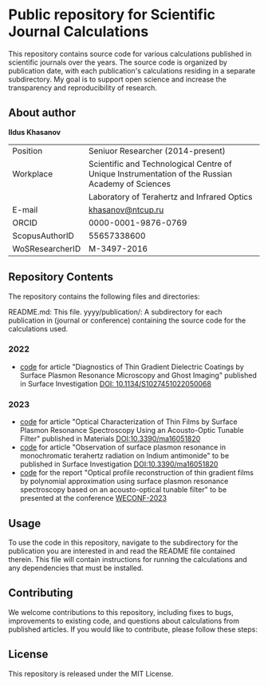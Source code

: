 # Public repository for Scientific Journal Calculations

This repository contains source code for various calculations published in scientific journals over the years. The source code is organized by publication date, with each publication's calculations residing in a separate subdirectory. My goal is to support open science and increase the transparency and reproducibility of research.

## About author
**Ildus Khasanov**

||                                                                                   |
| --------------- | ------------------------------------------------------------------------------------------------ |
| Position        | Seniuor Researcher (2014-present)                                                                |
| Workplace       | Scientific and Technological Centre of Unique Instrumentation of the Russian Academy of Sciences |
|                 | Laboratory of Terahertz and Infrared Optics                                                      |
| E-mail          | khasanov@ntcup.ru                                                                                |
| ORCID           | 0000-0001-9876-0769                                                                              |
| ScopusAuthorID  | 55657338600                                                                                      |
| WoSResearcherID | M-3497-2016                                                                                      |


## Repository Contents
The repository contains the following files and directories:

README.md: This file.
yyyy/publication/: A subdirectory for each publication in (journal or conference) containing the source code for the calculations used.

### 2022
-  [code](2022/Surface%20Investigation/README.md) for article "Diagnostics of Thin Gradient Dielectric Coatings by Surface Plasmon Resonance Microscopy and Ghost Imaging" published in Surface Investigation [DOI: 10.1134/S1027451022050068](https://doi.org/10.1134/S1027451022050068)

### 2023
- [code](2023/Materials/README.md) for article "Optical Characterization of Thin Films︎ by Surface Plasmon Resonance Spectroscopy Using an Acousto-Optic Tunable Filter" published in Materials [DOI:10.3390/ma16051820](https://www.mdpi.com/1996-1944/16/5/1820)
- [code](2023/Surface_Investigation/README.md) for article "Observation of surface plasmon resonance in monochromatic terahertz radiation on Indium antimonide" to be published in Surface Investigation [DOI:10.3390/ma16051820](https://www.mdpi.com/1996-1944/16/5/1820)
- [code](2023/WECONF/README.md) for the report "Optical profile reconstruction of thin gradient films by polynomial approximation using surface plasmon resonance spectroscopy based on an acousto-optical tunable filter" to be presented at the conference [WECONF-2023](https://weconf-guap.ru/en/)

## Usage
To use the code in this repository, navigate to the subdirectory for the publication you are interested in and read the README file contained therein. This file will contain instructions for running the calculations and any dependencies that must be installed. 

## Contributing
We welcome contributions to this repository, including fixes to bugs, improvements to existing code, and questions about  calculations from published articles. If you would like to contribute, please follow these steps:

## License
This repository is released under the MIT License.
